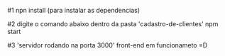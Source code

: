 #1 npn install (para instalar as dependencias)

#2 digite o comando abaixo dentro da pasta 'cadastro-de-clientes'
npm start

#3 'servidor rodando na porta 3000' front-end em funcionameto =D